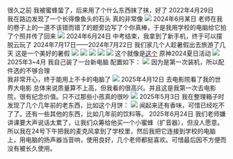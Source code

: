 很久之前
我被蜜蜂蛰了，后来用了个什么东西抹了抹，好了
2022年4月29日                                                                   
我在路边发现了一个长得像鱼头的石头
真的非常像
![](https://i0.hdslb.com/bfs/new_dyn/bc75d7dda65f376e5cbd9b1931c7822f3493145058740516.jpg@176w_176h_1c_1s.avif)
2024年6月某日
老师在我的卷子上的一道不该错而错了的题旁边写了个你真棒，于是我用学校的电脑给它拍了个照并传了回来
![](https://i0.hdslb.com/bfs/new_dyn/82d50f8d91ff307faa8b16efeb0b07553493145058740516.png@176w_176h_1c_1s.avif)
2024年6月24日
中考结束，我拿到了新手机，终于可以摆脱云玩了
2024年7月17日——2024年7月22日
我们家几个人趁暑假出去旅游了几天
这是一个美好的暑假
![](https://i0.hdslb.com/bfs/new_dyn/cecf3a4178538bc8dcc314908d3eb2613493145058740516.jpg@176w_176h_1c_1s.avif)
![](https://i0.hdslb.com/bfs/new_dyn/43a130e6ed0eef09bf8bfab6f5e5825f3493145058740516.jpg@176w_176h_1c_1s.avif)
![](https://i0.hdslb.com/bfs/new_dyn/1006cd22765ba88d6ef58d6cfd627eaa3493145058740516.jpg@176w_176h_1c_1s.avif)
![](https://i0.hdslb.com/bfs/new_dyn/9e5af4f5c970d4c39e82b644986d6ec43493145058740516.jpg@176w_176h_1c_1s.avif)
![](https://i0.hdslb.com/bfs/new_dyn/0385e51f1d3858ec663c39dc6b73725d3493145058740516.jpg@176w_176h_1c_1s.avif)
这个就像是[这个](https://www.mcmod.cn/class/9499.html)
原神2024夏日活动
![](https://i0.hdslb.com/bfs/new_dyn/ddefa186c0368a0a9b211e8b5a904c303493145058740516.jpg@176w_176h_1c_1s.avif)
2025年3~4月
我自己装了一台新电脑
配置如下：
![](https://i0.hdslb.com/bfs/new_dyn/d0c3dea4db4251de37f4addd6ef417ef3493145058740516.png@270h_0-0-480-270a_1s.avif)
因为是第一次装机，所以配件选的不够合理                                            
我非常开心，终于能用上不卡的电脑了
![](https://i0.hdslb.com/bfs/new_dyn/6e40a26b8c150896e6951322c9671bf63493145058740516.jpg@176w_176h_1c_1s.avif)
2025年4月12日
去电影院看了我的世界大电影
总体来说质量算不上高，但我看的很高兴。并且这是我第一次去电影院，很有纪念价值。只不过那些小孩真的很吵
![](https://i0.hdslb.com/bfs/new_dyn/674d0ffa06a28ac3c3f68af8d595aa433493145058740516.jpg@176w_176h_1c_1s.avif)
2025年5月3日
我在整理箱子时发现了几个几年前的老东西，比如这个月饼：
![](https://i0.hdslb.com/bfs/new_dyn/cf98a24bea8774ae42aa0d7e3b1430163493145058740516.jpg@176w_176h_1c_1s.avif)
闻起来还有香味，可惜已经吃不了了。还有一些其他的东西，比如几年前的饮料等。
2025年6月24日
我们老师嫌讲课要大声说话太累了，让我们众筹给他买一个小蜜蜂（扩音器），但没人愿意。
所以我在24号下午把我的麦克风拿到了学校里，然后我把它连接到学校的电脑上，用电脑的扬声器当音响，使用良好，几个老师都挺喜欢。可惜最后因不方便而没有被长久使用。

